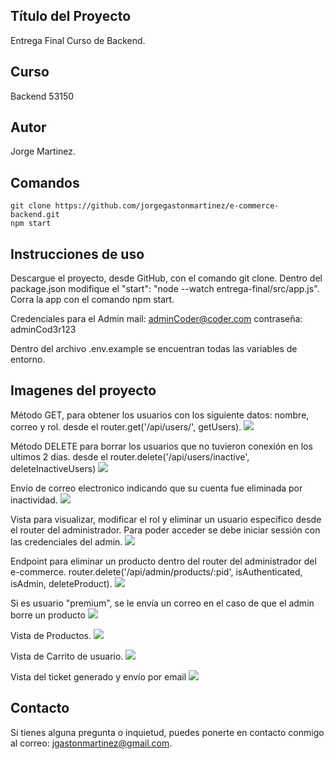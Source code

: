 ## Título del Proyecto

Entrega Final Curso de Backend.

## Curso

Backend 53150

## Autor

Jorge Martinez.

## Comandos

```
git clone https://github.com/jorgegastonmartinez/e-commerce-backend.git
npm start
```

## Instrucciones de uso

Descargue el proyecto, desde GitHub, con el comando git clone. Dentro del package.json modifique el  "start": "node --watch entrega-final/src/app.js". 
Corra la app con el comando npm start.


Credenciales para el Admin
mail: adminCoder@coder.com
contraseña: adminCod3r123

Dentro del archivo .env.example se encuentran todas las variables de entorno.

## Imagenes del proyecto

Método GET, para obtener los usuarios con los siguiente datos: nombre, correo y rol. desde el router.get('/api/users/', getUsers).
![](./entrega-final/src/public/img/Captura%20de%20pantalla%202024-09-14%20a%20la(s)%205.02.58 p. m..png)


Método DELETE para borrar los usuarios que no tuvieron conexión en los ultimos 2 días. desde el router.delete('/api/users/inactive', deleteInactiveUsers)
![](./entrega-final/src/public/img/)


Envío de correo electronico indicando que su cuenta fue eliminada por inactividad.
![](./entrega-final/src/public/img/)


Vista para visualizar, modificar el rol y eliminar un usuario específico desde el router del administrador. Para poder acceder se debe iniciar sessión con las credenciales del admin.
![](./entrega-final/src/public/img/Captura%20de%20pantalla%202024-09-14%20a%20la(s)%205.08.10 p. m..png)


Endpoint para eliminar un producto dentro del router del administrador del e-commerce. router.delete('/api/admin/products/:pid', isAuthenticated, isAdmin, deleteProduct).
![](./entrega-final/src/public/img/Captura%20de%20pantalla%202024-09-14%20a%20la(s)%205.28.30 p. m..png)


Si es usuario "premium", se le envía un correo en el caso de que el admin borre un producto 
![](./entrega-final/src/public/img/)


Vista de Productos.
![](./entrega-final/src/public/img/Captura%20de%20pantalla%202024-09-14%20a%20la(s)%205.47.03 p. m..png)


Vista de Carrito de usuario.
![](./entrega-final/src/public/img/Captura%20de%20pantalla%202024-09-14%20a%20la(s)%205.37.20 p. m..png)


Vista del ticket generado y envío por email
![](./entrega-final/src/public/img/Captura%20de%20pantalla%202024-09-14%20a%20la(s)%205.43.36 p. m..png)








## Contacto

Si tienes alguna pregunta o inquietud, puedes ponerte en contacto conmigo al correo: jgastonmartinez@gmail.com.